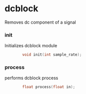 
# dcblock
Removes dc component of a signal

### init
Initializes dcblock module

```c
		void init(int sample_rate);
```

### process
performs dcblock process 

```c
		float process(float in);
```
